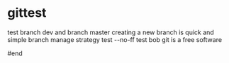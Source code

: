 # gittest
test branch dev and branch master
creating a new branch is quick and simple
branch manage strategy
test  --no-ff
test bob
git is a free software

#end